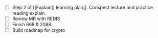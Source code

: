 * [ ] Step 2 of [[Explain() learning plan]]. Conspect lecture and practice reading explain
* [ ] Review MR with REDIS
* [ ] Finish 668 & 2088
* [ ] Build roadmap for crypto